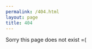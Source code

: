```yaml
---
permalink: /404.html
layout: page
title: 404
---
```

<p>Sorry this page does not exist =(</p>
